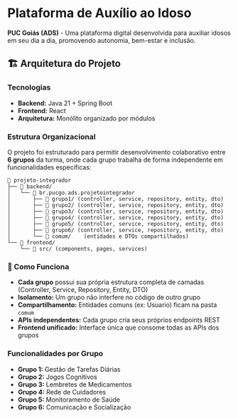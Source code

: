 # Plataforma de Auxílio ao Idoso

**PUC Goiás (ADS)** - Uma plataforma digital desenvolvida para auxiliar idosos em seu dia a dia, promovendo autonomia, bem-estar e inclusão.

## 🏗️ Arquitetura do Projeto

### Tecnologias
- **Backend:** Java 21 + Spring Boot
- **Frontend:** React
- **Arquitetura:** Monólito organizado por módulos

### Estrutura Organizacional

O projeto foi estruturado para permitir desenvolvimento colaborativo entre **6 grupos** da turma, onde cada grupo trabalha de forma independente em funcionalidades específicas:

```
📁 projeto-integrador
├── 📁 backend/
│   └── 📁 br.pucgo.ads.projetointegrador
│       ├── 📁 grupo1/ (controller, service, repository, entity, dto)
│       ├── 📁 grupo2/ (controller, service, repository, entity, dto)
│       ├── 📁 grupo3/ (controller, service, repository, entity, dto)
│       ├── 📁 grupo4/ (controller, service, repository, entity, dto)
│       ├── 📁 grupo5/ (controller, service, repository, entity, dto)
│       ├── 📁 grupo6/ (controller, service, repository, entity, dto)
│       └── 📁 comum/    (entidades e DTOs compartilhados)
└── 📁 frontend/
    └── 📁 src/ (components, pages, services)
```

### 🎯 Como Funciona

- **Cada grupo** possui sua própria estrutura completa de camadas (Controller, Service, Repository, Entity, DTO)
- **Isolamento:** Um grupo não interfere no código de outro grupo
- **Compartilhamento:** Entidades comuns (ex: Usuario) ficam na pasta `comum`
- **APIs independentes:** Cada grupo cria seus próprios endpoints REST
- **Frontend unificado:** Interface única que consome todas as APIs dos grupos

### Funcionalidades por Grupo
- **Grupo 1:** Gestão de Tarefas Diárias
- **Grupo 2:** Jogos Cognitivos
- **Grupo 3:** Lembretes de Medicamentos
- **Grupo 4:** Rede de Cuidadores
- **Grupo 5:** Monitoramento de Saúde
- **Grupo 6:** Comunicação e Socialização
